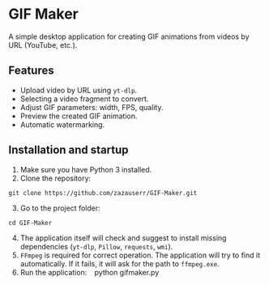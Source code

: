 # GIF Maker

A simple desktop application for creating GIF animations from videos by URL (YouTube, etc.).

## Features

* Upload video by URL using `yt-dlp`.
* Selecting a video fragment to convert.
* Adjust GIF parameters: width, FPS, quality.
* Preview the created GIF animation.
* Automatic watermarking.

## Installation and startup

1.  Make sure you have Python 3 installed.
2.  Clone the repository:
 ```
 git clone https://github.com/zazauserr/GIF-Maker.git
 ```
3.  Go to the project folder:
 ```
 cd GIF-Maker
 ```
4.  The application itself will check and suggest to install missing dependencies (`yt-dlp`, `Pillow`, `requests`, `wmi`).
5.  `FFmpeg` is required for correct operation. The application will try to find it automatically. If it fails, it will ask for the path to `ffmpeg.exe`.
6.  Run the application:
 `` ``
 python gifmaker.py
